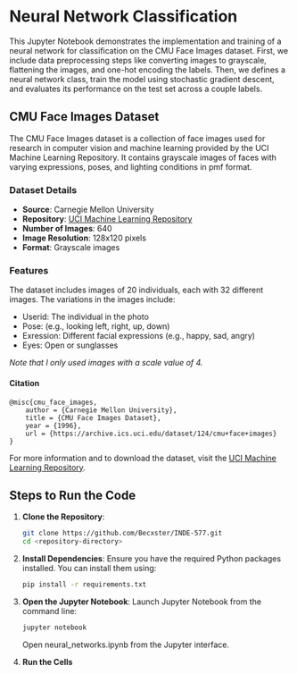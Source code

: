 # Neural Network Classification
This Jupyter Notebook demonstrates the implementation and training of a neural network for classification on the CMU Face Images dataset. First, we include data preprocessing steps like converting images to grayscale, flattening the images, and one-hot encoding the labels. Then, we defines a neural network class, train the model using stochastic gradient descent, and evaluates its performance on the test set across a couple labels.

## CMU Face Images Dataset

The CMU Face Images dataset is a collection of face images used for research in computer vision and machine learning provided by the UCI Machine Learning Repository. It contains grayscale images of faces with varying expressions, poses, and lighting conditions in pmf format.

### Dataset Details

- **Source**: Carnegie Mellon University
- **Repository**: [UCI Machine Learning Repository](https://archive.ics.uci.edu/dataset/124/cmu+face+images)
- **Number of Images**: 640
- **Image Resolution**: 128x120 pixels
- **Format**: Grayscale images

### Features

The dataset includes images of 20 individuals, each with 32 different images. The variations in the images include:

- Userid: The individual in the photo
- Pose: (e.g., looking left, right, up, down)
- Exression: Different facial expressions (e.g., happy, sad, angry) 
- Eyes: Open or sunglasses

*Note that I only used images with a scale value of 4.*


#### Citation 

```
@misc{cmu_face_images,
    author = {Carnegie Mellon University},
    title = {CMU Face Images Dataset},
    year = {1996},
    url = {https://archive.ics.uci.edu/dataset/124/cmu+face+images}
}
```

For more information and to download the dataset, visit the [UCI Machine Learning Repository](https://archive.ics.uci.edu/dataset/124/cmu+face+images).

## Steps to Run the Code
1. **Clone the Repository**:
    ```sh
    git clone https://github.com/Becxster/INDE-577.git
    cd <repository-directory>
    ```

2. **Install Dependencies**: Ensure you have the required Python packages installed. You can install them using:
    ```sh
    pip install -r requirements.txt
    ```

3. **Open the Jupyter Notebook**: Launch Jupyter Notebook from the command line:
    ```sh
    jupyter notebook
    ```
    Open neural_networks.ipynb from the Jupyter interface.
4. **Run the Cells**